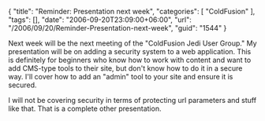 {
	"title": "Reminder: Presentation next week",
	"categories": [
		"ColdFusion"
	],
	"tags": [],
	"date": "2006-09-20T23:09:00+06:00",
	"url": "/2006/09/20/Reminder-Presentation-next-week",
	"guid": "1544"
}

Next week will be the next meeting of the "ColdFusion Jedi User Group." My presentation will be on adding a security system to a web application. This is definitely for beginners who know how to work with content and want to add CMS-type tools to their site, but don't know how to do it in a secure way. I'll cover how to add an "admin" tool to your site and ensure it is secured. 

I will not be covering security in terms of protecting url parameters and stuff like that. That is a complete other presentation.